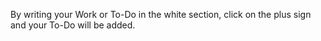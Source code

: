 By writing your Work or To-Do in the white section, click on the plus sign and your To-Do will be added.
